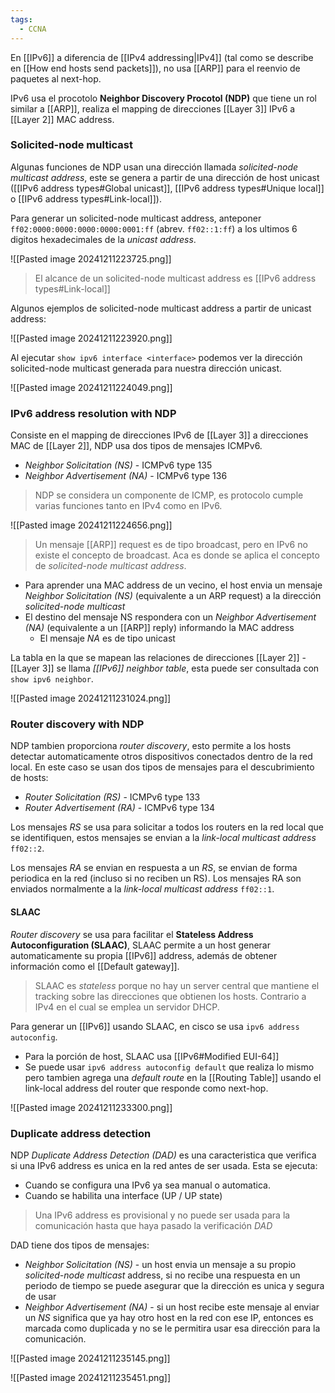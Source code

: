 ```yaml
---
tags:
  - CCNA
---
```

En [[IPv6]] a diferencia de [[IPv4 addressing|IPv4]] (tal como se describe en [[How end hosts send packets]]), no usa [[ARP]] para el reenvio de paquetes al next-hop.

IPv6 usa el procotolo **Neighbor Discovery Procotol (NDP)** que tiene un rol similar a [[ARP]], realiza el mapping de direcciones [[Layer 3]] IPv6 a [[Layer 2]] MAC address. 

### Solicited-node multicast
Algunas funciones de NDP usan una dirección llamada _solicited-node multicast address_, este se genera a partir de una dirección de host unicast ([[IPv6 address types#Global unicast]], [[IPv6 address types#Unique local]] o [[IPv6 address types#Link-local]]).

Para generar un solicited-node multicast address, anteponer `ff02:0000:0000:0000:0000:0001:ff` (abrev. `ff02::1:ff`) a los ultimos 6 digitos hexadecimales de la _unicast address_.

![[Pasted image 20241211223725.png]]

> El alcance de un solicited-node multicast address es [[IPv6 address types#Link-local]]

Algunos ejemplos de solicited-node multicast address a partir de unicast address:

![[Pasted image 20241211223920.png]]

Al ejecutar `show ipv6 interface <interface>` podemos ver la dirección solicited-node multicast generada para nuestra dirección unicast. 

![[Pasted image 20241211224049.png]]

### IPv6 address resolution with NDP 
Consiste en el mapping de direcciones IPv6 de [[Layer 3]] a direcciones MAC de [[Layer 2]], NDP usa dos tipos de mensajes ICMPv6.
- _Neighbor Solicitation (NS)_ - ICMPv6 type 135 
- _Neighbor Advertisement (NA)_ - ICMPv6 type 136

> NDP se considera un componente de ICMP, es protocolo cumple varias funciones tanto en IPv4 como en IPv6.

![[Pasted image 20241211224656.png]]

> Un mensaje [[ARP]] request es de tipo broadcast, pero en IPv6 no existe el concepto de broadcast. Aca es donde se aplica el concepto de _solicited-node multicast address_.
> 

- Para aprender una MAC address de un vecino, el host envia un mensaje _Neighbor Solicitation (NS)_ (equivalente a un ARP request) a la dirección _solicited-node multicast_
- El destino del mensaje NS respondera con un _Neighbor Advertisement (NA)_ (equivalente a un [[ARP]] reply) informando la MAC address
	- El mensaje _NA_ es de tipo unicast 

La tabla en la que se mapean las relaciones de direcciones [[Layer 2]]  - [[Layer 3]]  se llama _[[IPv6]] neighbor table_, esta puede ser consultada con `show ipv6 neighbor`.

![[Pasted image 20241211231024.png]]

### Router discovery with NDP
NDP tambien proporciona _router discovery_, esto permite a los hosts detectar automaticamente otros dispositivos conectados dentro de la red local. En este caso se usan dos tipos de mensajes para el descubrimiento de hosts:
- _Router Solicitation (RS)_ - ICMPv6 type 133
- _Router Advertisement (RA)_ - ICMPv6 type 134

Los mensajes _RS_ se usa para solicitar a todos los routers en la red local que se identifiquen, estos mensajes se envian a la _link-local multicast address_ `ff02::2`.

Los mensajes _RA_ se envian en respuesta a un _RS_, se envian de forma periodica en la red (incluso si no reciben un RS). Los mensajes RA son enviados normalmente a la _link-local multicast address_ `ff02::1`.

#### SLAAC 
_Router discovery_ se usa para facilitar el **Stateless Address Autoconfiguration (SLAAC)**, SLAAC permite a un host generar automaticamente su propia [[IPv6]] address, además de obtener información como el [[Default gateway]]. 

> SLAAC es _stateless_ porque no hay un server central que mantiene el tracking sobre las direcciones que obtienen los hosts. Contrario a IPv4 en el cual se emplea un servidor DHCP.

Para generar un [[IPv6]] usando SLAAC, en cisco se usa `ipv6 address autoconfig`.
- Para la porción de host, SLAAC usa [[IPv6#Modified EUI-64]]
- Se puede usar `ipv6 address autoconfig default` que realiza lo mismo pero tambien agrega una _default route_ en la [[Routing Table]] usando el link-local address del router que responde como next-hop. 

![[Pasted image 20241211233300.png]]

### Duplicate address detection 
NDP _Duplicate Address Detection (DAD)_ es una caracteristica que verifica si una IPv6 address es unica en la red antes de ser usada. Esta se ejecuta: 
- Cuando se configura una IPv6 ya sea manual o automatica. 
- Cuando se habilita una interface (UP / UP state)

> Una IPv6 address es provisional y no puede ser usada para la comunicación hasta que haya pasado la verificación _DAD_

DAD tiene dos tipos de mensajes:
- _Neighbor Solicitation (NS)_ - un host envia un mensaje a su propio _solicited-node multicast_ address, si no recibe una respuesta en un periodo de tiempo se puede asegurar que la dirección es unica y segura de usar 
- _Neighbor Advertisement (NA)_ - si un host recibe este mensaje al enviar un _NS_ significa que ya hay otro host en la red con ese IP, entonces es marcada como duplicada y no se le permitira usar esa dirección para la comunicación.


![[Pasted image 20241211235145.png]]

![[Pasted image 20241211235451.png]]

